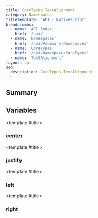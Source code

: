 ```yaml
---
title: CoreTypes.TextAlignment
category: Namespaces
titleTemplate: 'API - NativeScript'
breadcrumbs:
  - name: 'API Index'
    href: '/api/'
  - name: 'Namespaces'
    href: '/api/#summary-Namespaces'
  - name: 'CoreTypes'
    href: '/api/namespace/CoreTypes'
  - name: 'TextAlignment'
layout: api
seo:
  description: CoreTypes.TextAlignment
---
```


<!-- This page is auto generated, do not edit manually. -->
<!-- Run "yarn generate:api-docs" to regenerate -->

<script setup lang="ts">
  import { provide } from "vue";
  import API_DATA from "./CoreTypes-TextAlignment.data.json";
  
  provide('API_DATA', API_DATA);
</script>

<APIRefHierarchy v-once />

## <Heading ignore>Summary</Heading>

<APIRefSummary v-once />

## Variables

<div class="isConst">

<APIRef for="4849" v-once>

<template #title>

### center

</template>

</APIRef>

</div>

<div class="isConst">

<APIRef for="4851" v-once>

<template #title>

### justify

</template>

</APIRef>

</div>

<div class="isConst">

<APIRef for="4848" v-once>

<template #title>

### left

</template>

</APIRef>

</div>

<div class="isConst">

<APIRef for="4850" v-once>

<template #title>

### right

</template>

</APIRef>

</div>
